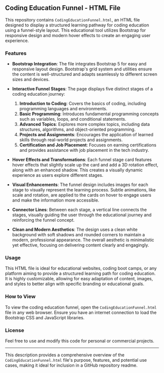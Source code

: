 ## Coding Education Funnel - HTML File

This repository contains `CodingEducationFunnel.html`, an HTML file designed to display a structured learning pathway for coding education using a funnel-style layout. This educational tool utilizes Bootstrap for responsive design and modern hover effects to create an engaging user experience.

### Features

- **Bootstrap Integration**: The file integrates Bootstrap 5 for easy and responsive layout design. Bootstrap's grid system and utilities ensure the content is well-structured and adapts seamlessly to different screen sizes and devices.

- **Interactive Funnel Stages**: The page displays five distinct stages of a coding education journey:
  1. **Introduction to Coding**: Covers the basics of coding, including programming languages and environments.
  2. **Basic Programming**: Introduces fundamental programming concepts such as variables, loops, and conditional statements.
  3. **Advanced Topics**: Explores more complex topics, including data structures, algorithms, and object-oriented programming.
  4. **Projects and Assignments**: Encourages the application of learned skills through real-world projects and assignments.
  5. **Certification and Job Placement**: Focuses on earning certifications and provides assistance with job placement in the tech industry.

- **Hover Effects and Transformations**: Each funnel stage card features hover effects that slightly scale up the card and add a 3D rotation effect, along with an enhanced shadow. This creates a visually dynamic experience as users explore different stages.

- **Visual Enhancements**: The funnel design includes images for each stage to visually represent the learning process. Subtle animations, like scale and rotation, are applied to the cards on hover to engage users and make the information more accessible.

- **Connector Lines**: Between each stage, a vertical line connects the stages, visually guiding the user through the educational journey and reinforcing the funnel concept.

- **Clean and Modern Aesthetics**: The design uses a clean white background with soft shadows and rounded corners to maintain a modern, professional appearance. The overall aesthetic is minimalistic yet effective, focusing on delivering content clearly and engagingly.

### Usage

This HTML file is ideal for educational websites, coding boot camps, or any platform aiming to provide a structured learning path for coding education. It is highly customizable, allowing for easy adaptation of content, images, and styles to better align with specific branding or educational goals.

### How to View

To view the coding education funnel, open the `CodingEducationFunnel.html` file in any web browser. Ensure you have an internet connection to load the Bootstrap CSS and JavaScript libraries.

### License

Feel free to use and modify this code for personal or commercial projects.

---

This description provides a comprehensive overview of the `CodingEducationFunnel.html` file's purpose, features, and potential use cases, making it ideal for inclusion in a GitHub repository readme.
